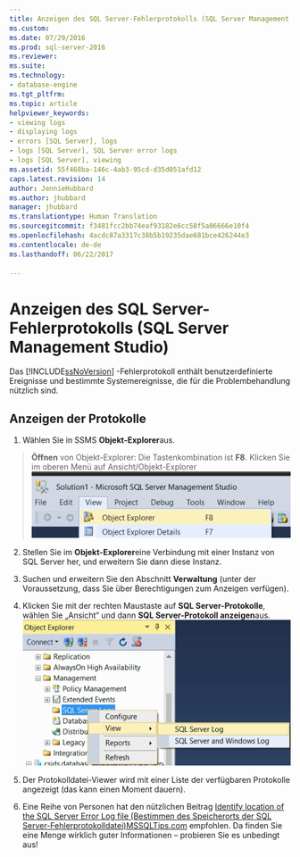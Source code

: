 ```yaml
---
title: Anzeigen des SQL Server-Fehlerprotokolls (SQL Server Management Studio) | Microsoft-Dokumentation
ms.custom: 
ms.date: 07/29/2016
ms.prod: sql-server-2016
ms.reviewer: 
ms.suite: 
ms.technology:
- database-engine
ms.tgt_pltfrm: 
ms.topic: article
helpviewer_keywords:
- viewing logs
- displaying logs
- errors [SQL Server], logs
- logs [SQL Server], SQL Server error logs
- logs [SQL Server], viewing
ms.assetid: 55f468ba-146c-4ab3-95cd-d35d051afd12
caps.latest.revision: 14
author: JennieHubbard
ms.author: jhubbard
manager: jhubbard
ms.translationtype: Human Translation
ms.sourcegitcommit: f3481fcc2bb74eaf93182e6cc58f5a06666e10f4
ms.openlocfilehash: 4acdc87a3317c38b5b19235dae681bce426244e3
ms.contentlocale: de-de
ms.lasthandoff: 06/22/2017

---
```

# <a name="view-the-sql-server-error-log-sql-server-management-studio"></a>Anzeigen des SQL Server-Fehlerprotokolls (SQL Server Management Studio)
  Das [!INCLUDE[ssNoVersion](../../includes/ssnoversion-md.md)] -Fehlerprotokoll enthält benutzerdefinierte Ereignisse und bestimmte Systemereignisse, die für die Problembehandlung nützlich sind. 
  

  ## <a name="how-to-view-the-logs"></a>Anzeigen der Protokolle
1.  Wählen Sie in SSMS **Objekt-Explorer**aus.

>**Öffnen** von Objekt-Explorer: Die Tastenkombination ist **F8**. Klicken Sie im oberen Menü auf Ansicht/Objekt-Explorer ![Object_explorer](../../relational-databases/performance/media/object-explorer.png) 


2.  Stellen Sie im **Objekt-Explorer**eine Verbindung mit einer Instanz von SQL Server her, und erweitern Sie dann diese Instanz.
  
3.  Suchen und erweitern Sie den Abschnitt **Verwaltung** (unter der Voraussetzung, dass Sie über Berechtigungen zum Anzeigen verfügen).

4.  Klicken Sie mit der rechten Maustaste auf **SQL Server-Protokolle**, wählen Sie „Ansicht“ und dann **SQL Server-Protokoll anzeigen**aus.
 ![View_SQLServer_Log_SSMS](../../relational-databases/performance/media/view-sqlserver-log-ssms.png) 
 
5.  Der Protokolldatei-Viewer wird mit einer Liste der verfügbaren Protokolle angezeigt (das kann einen Moment dauern).
  
6. Eine Reihe von Personen hat den nützlichen Beitrag [Identify location of the SQL Server Error Log file (Bestimmen des Speicherorts der SQL Server-Fehlerprotokolldatei)](https://www.mssqltips.com/sqlservertip/2506/identify-location-of-the-sql-server-error-log-file/)[MSSQLTips.com](https://www.mssqltips.com/) empfohlen. Da finden Sie eine Menge wirklich guter Informationen – probieren Sie es unbedingt aus!
  
  

